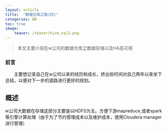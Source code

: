 ```yaml
---
layout: article
title:  "数据仓库之路(四)"
categories: DW
toc: true
image:
    teaser: /teaser/hive_sql1.png
---
```


> 本文主要介绍在w公司的数据仓库之数据存储以及HA高可用


### 前言
&emsp;&emsp;主要想记录自己在w公司以来的经历和成长，挤出些时间对自己两年以来坐下总结，以便对下一步的道路进行更好的规划。
## 概述
w公司大数据在存储这部分主要是以HDFS为主。方便下游mapreduce,或者spark等引擎计算处理（由于为了节约管理成本以及维护成本，使用Cloudera manager进行管理）
